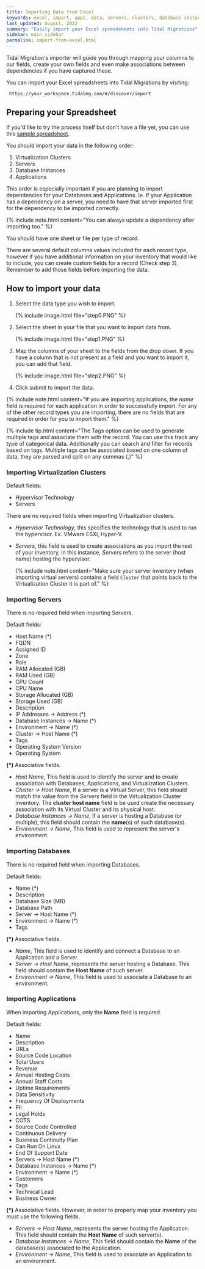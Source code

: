 ```yaml
---
title: Importing Data from Excel
keywords: excel, import, apps, data, servers, clusters, database instances
last_updated: August, 2022
summary: "Easily import your Excel spreadsheets into Tidal Migrations"
sidebar: main_sidebar
permalink: import-from-excel.html
---
```


Tidal Migration's importer will guide you through mapping your columns to our fields,
create your own fields and even make associations between dependencies
if you have captured these.

You can import your Excel spreadsheets into Tidal Migrations by visiting:

`` https://your_workspace.tidalmg.com/#/discover/import``


## Preparing your Spreadsheet

If you'd like to try the process itself but don't have a file yet, you can use this <a href="https://s3.ca-central-1.amazonaws.com/tidal.assets/inventory_data.xlsx">sample spreadsheet</a>.

You should import your data in the following order:

1. Virtualization Clusters
2. Servers
3. Database Instances
4. Applications

This order is especially important if you are planning to import dependencies for your Databases and Applications.
Ie. If your Application has a dependency on a server, you need to have that server imported first for the dependency to be imported correctly.

{% include note.html content="You can always update a dependency after importing too."  %}

You should have one sheet or file per type of record.

There are several default columns values included for each record type, 
however if you have additional information on your inventory that would like to include, you can create custom fields for a record (Check step 3). 
Remember to add those fields before importing the data.

## How to import your data

1. Select the data type you wish to import.

    {% include image.html file="step0.PNG" %}

2. Select the sheet in your file that you want to import data from.

    {% include image.html file="step1.PNG" %}

3.  Map the columns of your sheet to the fields from the drop down. If you have a column that is not present as a field and you want to import it, you can add that field.

    {% include image.html file="step2.PNG" %}

4. Click submit to import the data.

{% include note.html content="If you are importing applications, the _name_ field is required for each application in order to successfully import. For any of the other record types you are importing, there are no fields that are required in order for you to import them." %}

{% include tip.html content="The Tags option can be used to generate multiple tags and associate them with the record. You can use this track any type of categorical data. Additionally you can search and filter for records based on tags. Multiple tags can be associated based on one column of data, they are parsed and split on any commas (,)" %}

### Importing Virtualization Clusters

Default fields:
- Hypervisor Technology
- Servers

There are no required fields when importing Virtualization clusters. 

* _Hypervisor Technology_, this specifies the technology that is used to run the hypervisor. Ex. VMware ESXi, Hyper-V. 

* _Servers_, this field is used to create associations as you import the rest of your inventory, in this instance, _Servers_ refers to the server (host name) hosting the hypervisor.

    {% include note.html content="Make sure your server inventory (when importing virtual servers) contains a field `Cluster` that points back to the Virtualization Cluster it is part of." %}



### Importing Servers

There is no required field when importing Servers. 

Default fields:
- Host Name (*)
- FQDN
- Assigned ID
- Zone
- Role
- RAM Allocated (GB)
- RAM Used (GB)
- CPU Count
- CPU Name
- Storage Allocated (GB)
- Storage Used (GB)
- Description
- IP Addresses -> Address (*)
- Database Instances -> Name (*)
- Environment -> Name (*)
- Cluster -> Host Name (*)
- Tags
- Operating System Version
- Operating System


**(*)** Associative fields.
* _Host Name_, This field is used to identify the server and to create association with Databases, Applications, and Virtualization Clusters.
* _Cluster -> Host Name_, If a server is a Virtual Server, this field should match the value from the _Servers_ field in the Virtualization Cluster inventory. The **cluster host name** field is be used create the necessary association with its Virtual Cluster and its physical host.
* _Database Instances -> Name_, If a server is hosting a Database (or multiple), this field should contain the **name**(s) of such database(s).
* _Environment -> Name_, This field is used to represent the server's environment.



### Importing Databases

There is no required field when importing Databases.

Default fields:
- Name (*)
- Description
- Database Size (MB)
- Database Path
- Server -> Host Name (*)
- Environment -> Name (*)
- Tags

**(*)** Associative fields.
* _Name_, This field is used to identify and connect a Database to an Application and a Server.
* _Server -> Host Name_, represents the server hosting a Database. This field should contain the **Host Name** of such server.
* _Environment -> Name_, This field is used to associate a Database to an environment.


### Importing Applications

When importing Applications, only the **Name** field is required.

Default fields:
- Name
- Description
- URLs
- Source Code Location
- Total Users
- Revenue
- Annual Hosting Costs
- Annual Staff Costs
- Uptime Requirements
- Data Sensitivity
- Frequency Of Deployments
- PII
- Legal Holds
- COTS
- Source Code Controlled
- Continuous Delivery
- Business Continuity Plan
- Can Run On Linux
- End Of Support Date
- Servers -> Host Name (*)
- Database Instances -> Name (*)
- Environment -> Name (*)
- Customers
- Tags
- Technical Lead
- Business Owner

**(*)** Associative fields.
 However, in order to properly map your inventory you must use the following fields.
* _Servers -> Host Name_, represents the server hosting the Application. This field should contain the **Host Name** of such server(s).
* _Database Instances -> Name_, This field should contain the **Name** of the database(s) associated to the Application.
* _Environment -> Name_, This field is used to associate an Application to an environment.

